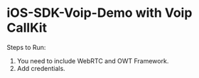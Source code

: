 # iOS-SDK-Voip-Demo with Voip CallKit
Steps to Run:
1. You need to include WebRTC and OWT Framework.
2. Add credentials.
